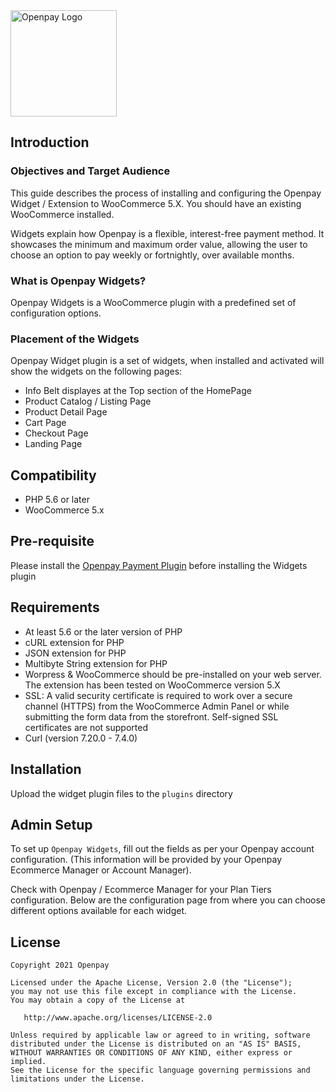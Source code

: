<img src="https://static.openpay.com.au/brand/logo/openpay_logo_transparent.svg" width="170" alt="Openpay Logo">

## Introduction


### Objectives and Target Audience

This guide describes the process of installing and configuring the Openpay Widget / Extension to WooCommerce 5.X. You should have an existing WooCommerce installed.

Widgets explain how Openpay is a flexible, interest-free payment method. It showcases the minimum and maximum order value, allowing the user to choose an option to pay weekly or fortnightly, over available months.


### What is Openpay Widgets?
Openpay Widgets is a WooCommerce plugin with a predefined set of configuration options.

### Placement of the Widgets

Openpay Widget plugin is a set of widgets, when installed and activated will show the widgets on the following pages:

- Info Belt displayes at the Top section of the HomePage
- Product Catalog / Listing Page
- Product Detail Page
- Cart Page
- Checkout Page
- Landing Page

## Compatibility

- PHP 5.6 or later
- WooCommerce 5.x

## Pre-requisite

Please install the [Openpay Payment Plugin](https://github.com/openpay-innovations/opy-paymentplugin-woocommerce) before installing the Widgets plugin

## Requirements

- At least 5.6 or the later version of PHP
- cURL extension for PHP
- JSON extension for PHP
- Multibyte String extension for PHP
- Worpress & WooCommerce should be pre-installed on your web server. The extension has been tested on WooCommerce version 5.X
- SSL: A valid security certificate is required to work over a secure channel (HTTPS) from the WooCommerce Admin Panel or while submitting the form data from the storefront. Self-signed SSL certificates are not supported
- Curl (version 7.20.0 - 7.4.0)

## Installation

Upload the widget plugin files to the `plugins` directory

## Admin Setup

To set up `Openpay Widgets`, fill out the fields as per your Openpay account configuration. (This information will be provided by your Openpay Ecommerce Manager or Account Manager).

Check with Openpay / Ecommerce Manager for your Plan Tiers configuration. Below are the configuration page from where you can choose different options available for each widget.

## License

	Copyright 2021 Openpay

    Licensed under the Apache License, Version 2.0 (the "License");
    you may not use this file except in compliance with the License.
    You may obtain a copy of the License at

       http://www.apache.org/licenses/LICENSE-2.0

    Unless required by applicable law or agreed to in writing, software
    distributed under the License is distributed on an "AS IS" BASIS,
    WITHOUT WARRANTIES OR CONDITIONS OF ANY KIND, either express or implied.
    See the License for the specific language governing permissions and
    limitations under the License.